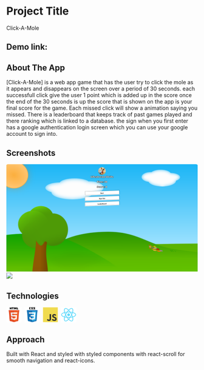 # Project Title

Click-A-Mole

## Demo link:

<!-- Access my site at [google.com](https://google.com) -->

## About The App

[Click-A-Mole] is a web app game that has the user try to click the mole as it appears and disappears on the screen over a period of 30 seconds. each successfull click give the user 1 point which is added up in the score once the end of the 30 seconds is up the score that is shown on the app is your final score for the game. Each missed click will show a animation saying you missed. There is a leaderboard that keeps track of past games played and there ranking which is linked to a database. the sign when you first enter has a google authentication login screen which you can use your google account to sign into. 

## Screenshots

![](screenshots/home.png)
![](screenshots/facility%20signup.png)


## Technologies

  <img src="https://github.com/devicons/devicon/blob/master/icons/html5/html5-original-wordmark.svg" title="html5" alt="html5" width="40" height="40"/>&nbsp;
  <img src="https://github.com/devicons/devicon/blob/master/icons/css3/css3-original-wordmark.svg" title="css3" alt="css3" width="40" height="40"/>&nbsp;
  <img src="https://github.com/devicons/devicon/blob/master/icons/javascript/javascript-original.svg" title="javascript" alt="javascript" width="40" height="40"/>&nbsp;
  <img src="https://github.com/devicons/devicon/blob/master/icons/react/react-original.svg" title="React" alt="React" width="40" height="40"/>&nbsp;

## Approach

Built with React and styled with styled components with react-scroll for smooth navigation and react-icons. 
